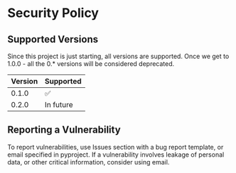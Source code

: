 # Security Policy

## Supported Versions

Since this project is just starting, all versions are supported. Once we get to 1.0.0 - all the 0.* versions will be considered deprecated.

| Version | Supported          |
| ------- | ------------------ |
| 0.1.0   | :white_check_mark: |
| 0.2.0   | In future          |

## Reporting a Vulnerability

To report vulnerabilities, use Issues section with a bug report template, or email specified in pyproject.
If a vulnerability involves leakage of personal data, or other critical information, consider using email.
